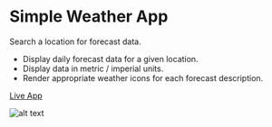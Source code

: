 # Simple Weather App

Search a location for forecast data.

- Display daily forecast data for a given location.
- Display data in metric / imperial units.
- Render appropriate weather icons for each forecast description.

[Live App](https://swhag.github.io/Weather-App/)

![alt text](https://github.com/Swhag/Weather-App/blob/main/src/images/Weather%20App%20Preview.PNG 'App Preview')
